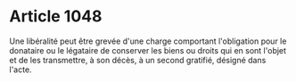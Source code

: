 # Article 1048

Une libéralité peut être grevée d'une charge comportant l'obligation pour le donataire ou le légataire de conserver les biens ou droits qui en sont l'objet et de les transmettre, à son décès, à un second gratifié, désigné dans l'acte.